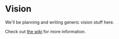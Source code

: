 Vision
======

We'll be planning and writing generic vision stuff here.

Check out [the wiki](https://github.com/SaintsRobotics/Vision/wiki) for more information.
